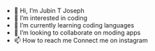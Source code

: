 - 👋 Hi, I’m Jubin T Joseph 
- 👀 I’m interested in coding
- 🌱 I’m currently learning coding languages
- 💞️ I’m looking to collaborate on moding apps
- 📫 How to reach me 
Connect me on instagram

<!---
jubin217/jubin217 is a ✨ special ✨ repository because its `README.md` (this file) appears on your GitHub profile.
You can click the Preview link to take a look at your changes.
--->
